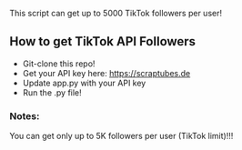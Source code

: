 This script can get up to 5000 TikTok followers per user!

## How to get TikTok API Followers

- Git-clone this repo!
- Get your API key here: https://scraptubes.de
- Update app.py with your API key
- Run the .py file!

### Notes:

You can get only up to 5K followers per user (TikTok limit)!!!
